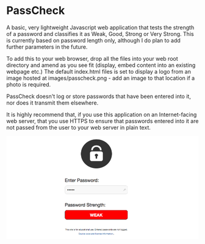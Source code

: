 # PassCheck

A basic, very lightweight Javascript web application that tests the strength of a password and classifies it as Weak, Good, Strong or Very Strong. This is currently based on password length only, although I do plan to add further parameters in the future.

To add this to your web browser, drop all the files into your web root directory and amend as you see fit (display, embed content into an existing webpage etc.) The default index.html files is set to display a logo from an image hosted at images/passcheck.png - add an image to that location if a photo is required.

PassCheck doesn't log or store passwords that have been entered into it, nor does it transmit them elsewhere. 

It is highly recommend that, if you use this application on an Internet-facing web server, that you use HTTPS to ensure that passwords entered into it are not passed from the user to your web server in plain text.

![Alt text](/image/screenshot.png)
